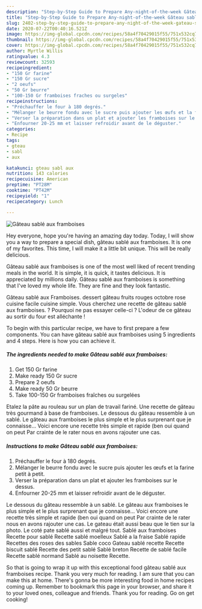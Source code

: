 ```yaml
---
description: "Step-by-Step Guide to Prepare Any-night-of-the-week Gâteau sablé aux framboises"
title: "Step-by-Step Guide to Prepare Any-night-of-the-week Gâteau sablé aux framboises"
slug: 2402-step-by-step-guide-to-prepare-any-night-of-the-week-gateau-sable-aux-framboises
date: 2020-07-22T00:40:16.521Z
image: https://img-global.cpcdn.com/recipes/58a4f70429015f55/751x532cq70/gateau-sable-aux-framboises-photo-principale-de-la-recette.jpg
thumbnail: https://img-global.cpcdn.com/recipes/58a4f70429015f55/751x532cq70/gateau-sable-aux-framboises-photo-principale-de-la-recette.jpg
cover: https://img-global.cpcdn.com/recipes/58a4f70429015f55/751x532cq70/gateau-sable-aux-framboises-photo-principale-de-la-recette.jpg
author: Myrtle Willis
ratingvalue: 4.3
reviewcount: 32593
recipeingredient:
- "150 Gr farine"
- "150 Gr sucre"
- "2 oeufs"
- "50 Gr beurre"
- "100-150 Gr framboises fraches ou surgeles"
recipeinstructions:
- "Préchauffer le four à 180 degrés."
- "Mélanger le beurre fondu avec le sucre puis ajouter les œufs et la farine petit à petit."
- "Verser la préparation dans un plat et ajouter les framboises sur le dessus."
- "Enfourner 20-25 mm et laisser refroidir avant de le déguster."
categories:
- Recipe
tags:
- gteau
- sabl
- aux

katakunci: gteau sabl aux 
nutrition: 143 calories
recipecuisine: American
preptime: "PT28M"
cooktime: "PT42M"
recipeyield: "1"
recipecategory: Lunch

---
```



![Gâteau sablé aux framboises](https://img-global.cpcdn.com/recipes/58a4f70429015f55/751x532cq70/gateau-sable-aux-framboises-photo-principale-de-la-recette.jpg)

Hey everyone, hope you're having an amazing day today. Today, I will show you a way to prepare a special dish, gâteau sablé aux framboises. It is one of my favorites. This time, I will make it a little bit unique. This will be really delicious.

Gâteau sablé aux framboises is one of the most well liked of recent trending meals in the world. It is simple, it is quick, it tastes delicious. It is appreciated by millions daily. Gâteau sablé aux framboises is something that I've loved my whole life. They are fine and they look fantastic.

Gâteau sablé aux Framboises. dessert gâteau fruits rouges octobre rose cuisine facile cuisine simple. Vous cherchez une recette de gâteau sablé aux framboises. ? Pourquoi ne pas essayer celle-ci ? L&#39;odeur de ce gâteau au sortir du four est alléchante !


To begin with this particular recipe, we have to first prepare a few components. You can have gâteau sablé aux framboises using 5 ingredients and 4 steps. Here is how you can achieve it.

<!--inarticleads1-->

##### The ingredients needed to make Gâteau sablé aux framboises:

1. Get 150 Gr farine
1. Make ready 150 Gr sucre
1. Prepare 2 oeufs
1. Make ready 50 Gr beurre
1. Take 100-150 Gr framboises fraîches ou surgelées


Etalez la pâte au rouleau sur un plan de travail fariné. Une recette de gâteau très gourmand à base de framboises. Le dessous du gâteau ressemble à un sablé. Le gâteau aux framboises le plus simple et le plus surprenant que je connaisse… Voici encore une recette très simple et rapide (ben oui quand on peut Par crainte de le rater nous en avons rajouter une cas. 

<!--inarticleads2-->

##### Instructions to make Gâteau sablé aux framboises:

1. Préchauffer le four à 180 degrés.
1. Mélanger le beurre fondu avec le sucre puis ajouter les œufs et la farine petit à petit.
1. Verser la préparation dans un plat et ajouter les framboises sur le dessus.
1. Enfourner 20-25 mm et laisser refroidir avant de le déguster.


Le dessous du gâteau ressemble à un sablé. Le gâteau aux framboises le plus simple et le plus surprenant que je connaisse… Voici encore une recette très simple et rapide (ben oui quand on peut Par crainte de le rater nous en avons rajouter une cas. Le gateau était aussi beau que le tien sur la photo. Le coté pate sablé aussi et malgré tout. Sablé aux framboises Recette pour sablé Recette sablé moelleux Sablé a la fraise Sablé rapide Recettes des roses des sables Sable coco Gateau sablé recette Recette biscuit sablé Recette des petit sablé Sablé breton Recette de sablé facile Recette sablé normand Sablé au noisette Recette. 

So that is going to wrap it up with this exceptional food gâteau sablé aux framboises recipe. Thank you very much for reading. I am sure that you can make this at home. There's gonna be more interesting food in home recipes coming up. Remember to bookmark this page in your browser, and share it to your loved ones, colleague and friends. Thank you for reading. Go on get cooking!
